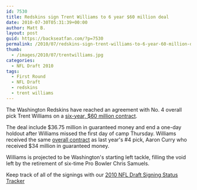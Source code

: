 ```yaml
---
id: 7530
title: Redskins sign Trent Williams to 6 year $60 million deal
date: 2010-07-30T05:31:39+00:00
author: Matt B.
layout: post
guid: https://backseatfan.com/?p=7530
permalink: /2010/07/redskins-sign-trent-williams-to-6-year-60-million-deal/
thumb:
  - /images/2010/07/trentwilliams.jpg
categories:
  - NFL Draft 2010
tags:
  - First Round
  - NFL Draft
  - redskins
  - trent williams
---
```


<div class="entry">
  <p>
    The Washington Redskins have reached an agreement with No. 4 overall pick Trent Williams on a <a href="http://voices.washingtonpost.com/redskinsinsider/trent-williams/redskins-top-draft-pick-trent.html">six-year, $60 million contract</a>.
  </p>

  <p>
    The deal include $36.75 million in guaranteed money and end a one-day holdout after Williams missed the first day of camp Thursday. Williams received the same <a href="https://backseatfan.com/2009/05/2009-nfl-draft-rookie-signing-status/">overall contract</a> as last year's #4 pick, Aaron Curry who received $34 million in guaranteed money.
  </p>

  <p>
    Williams is projected to be Washington's starting left tackle, filling the void left by the retirement of six-time Pro Bowler Chris Samuels.
  </p>

  <p>
    Keep track of all of the signings with our <a href="https://backseatfan.com/index.php/2010/04/2010-nfl-draft-rookie-signing-status/">2010 NFL Draft Signing Status Tracker</a>
  </p>
</div>
